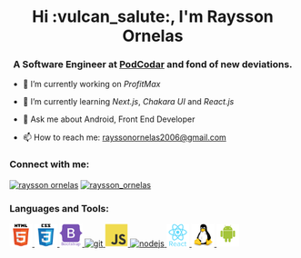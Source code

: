 <h1 align="center">Hi :vulcan_salute:, I'm Raysson Ornelas</h1>

<h3 align="center">A Software Engineer at <a href="https://github.com/podcodar/">PodCodar</a> and fond of new deviations.</h3>

- 🔭 I’m currently working on *ProfitMax*

- 🌱 I’m currently learning *Next.js*, *Chakara UI* and *React.js*

- 💬 Ask me about Android, Front End Developer

- 📫 How to reach me: rayssonornelas2006@gmail.com

<h3 align="left">Connect with me:</h3>
<p align="left">
<a href="https://www.linkedin.com/in/raysson-ornelas-de-andrade/" target="blank"><img align="center" src="https://cdn.jsdelivr.net/npm/simple-icons@3.0.1/icons/linkedin.svg" alt="raysson ornelas" height="30" width="40" /></a>
<a href="https://instagram.com/raysson_ornelas" target="blank"><img align="center" src="https://cdn.jsdelivr.net/npm/simple-icons@3.0.1/icons/instagram.svg" alt="raysson_ornelas" height="30" width="40" /></a>
</p>
</p>
<h3 align="left">Languages and Tools:</h3>
<a href="https://www.w3.org/html/" target="_blank"> <img src="https://raw.githubusercontent.com/devicons/devicon/master/icons/html5/html5-original-wordmark.svg" alt="html5" width="40" height="40"/> </a><a href="https://www.w3schools.com/css/" target="_blank"> <img src="https://raw.githubusercontent.com/devicons/devicon/master/icons/css3/css3-original-wordmark.svg" alt="css3" width="40" height="40"/> </a> <a href="https://getbootstrap.com" target="_blank"> <img src="https://raw.githubusercontent.com/devicons/devicon/master/icons/bootstrap/bootstrap-plain-wordmark.svg" alt="bootstrap" width="40" height="40"/> </a><a href="https://git-scm.com/" target="_blank"> <img src="https://www.vectorlogo.zone/logos/git-scm/git-scm-icon.svg" alt="git" width="40" height="40"/> </a> <a href="https://developer.mozilla.org/en-US/docs/Web/JavaScript" target="_blank"> <img src="https://raw.githubusercontent.com/devicons/devicon/master/icons/javascript/javascript-original.svg" alt="javascript" width="40" height="40"/> </a>
<a href="https://nodejs.org" target="_blank"> <img src="https://cdn.jsdelivr.net/gh/devicons/devicon/icons/nodejs/nodejs-plain-wordmark.svg" alt="nodejs" width="40" height="40"/> </a> <a href="https://reactjs.org/" target="_blank"> <img src="https://raw.githubusercontent.com/devicons/devicon/master/icons/react/react-original-wordmark.svg" alt="react" width="40" height="40"/> </a> 
<a href="https://www.linux.org/" target="_blank" rel="noreferrer"> <img src="https://raw.githubusercontent.com/devicons/devicon/master/icons/linux/linux-original.svg" alt="linux" width="40" height="40"/> </a> <a href="https://developer.android.com" target="_blank"> <img src="https://raw.githubusercontent.com/devicons/devicon/master/icons/android/android-original-wordmark.svg" alt="android" width="40" height="40"/> </a>

</p>
